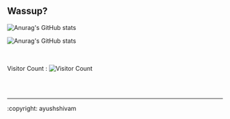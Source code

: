## Wassup?
![Anurag's GitHub stats](https://github-readme-stats.vercel.app/api?username=imayushshivam&show_icons=true&theme=radical)
<!-- ![Anurag's GitHub stats](https://github-readme-stats.vercel.app/api?username=imayushshivam&hide=contribs,prs) -->
![Anurag's GitHub stats](https://github-readme-stats.vercel.app/api?username=anuraghazra&theme=great-gatsby&show_icons=true)


<br></br>
Visitor Count : ![Visitor Count](https://profile-counter.glitch.me/{imayushshivam}/count.svg)
  
<br></br>
<hr>
:copyright: ayushshivam
